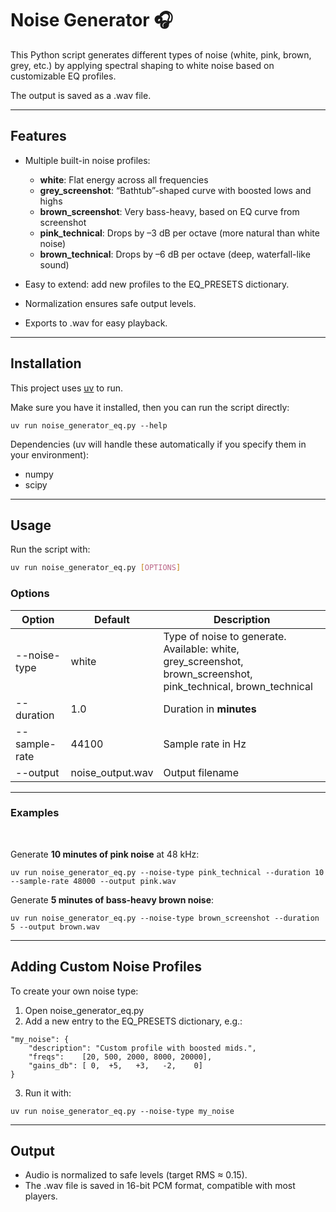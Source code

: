 # **Noise Generator 🎧**

This Python script generates different types of noise (white, pink, brown, grey, etc.) by applying spectral shaping to white noise based on customizable EQ profiles.

The output is saved as a .wav file.

* * *

## **Features**

- Multiple built-in noise profiles:
    - **white**: Flat energy across all frequencies
    - **grey\_screenshot**: “Bathtub”-shaped curve with boosted lows and highs
    - **brown\_screenshot**: Very bass-heavy, based on EQ curve from screenshot
    - **pink\_technical**: Drops by –3 dB per octave (more natural than white noise)
    - **brown\_technical**: Drops by –6 dB per octave (deep, waterfall-like sound)

- Easy to extend: add new profiles to the EQ\_PRESETS dictionary.
- Normalization ensures safe output levels.
- Exports to .wav for easy playback.

* * *

## **Installation**

This project uses [uv](https://github.com/astral-sh/uv) to run.

Make sure you have it installed, then you can run the script directly:

```
uv run noise_generator_eq.py --help
```

Dependencies (uv will handle these automatically if you specify them in your environment):

- numpy
- scipy

* * *

## **Usage**

Run the script with:

```bash
uv run noise_generator_eq.py [OPTIONS]
```

### **Options**

| **Option** | **Default** | **Description** |
| --- | --- | --- |
| \--noise-type | white | Type of noise to generate. Available: white, grey\_screenshot, brown\_screenshot, pink\_technical, brown\_technical |
| \--duration | 1.0 | Duration in **minutes** |
| \--sample-rate | 44100 | Sample rate in Hz |
| \--output | noise\_output.wav | Output filename |

* * *

### **Examples**

<br>

Generate **10 minutes of pink noise** at 48 kHz:

```
uv run noise_generator_eq.py --noise-type pink_technical --duration 10 --sample-rate 48000 --output pink.wav
```

Generate **5 minutes of bass-heavy brown noise**:

```
uv run noise_generator_eq.py --noise-type brown_screenshot --duration 5 --output brown.wav
```

* * *

## **Adding Custom Noise Profiles**

To create your own noise type:

1. Open noise_generator_eq.py
2. Add a new entry to the EQ\_PRESETS dictionary, e.g.:

```
"my_noise": {
    "description": "Custom profile with boosted mids.",
    "freqs":    [20, 500, 2000, 8000, 20000],
    "gains_db": [ 0,  +5,   +3,   -2,    0]
}
```

3. Run it with:

```
uv run noise_generator_eq.py --noise-type my_noise
```

* * *

## **Output**

- Audio is normalized to safe levels (target RMS ≈ 0.15).
- The .wav file is saved in 16-bit PCM format, compatible with most players.
